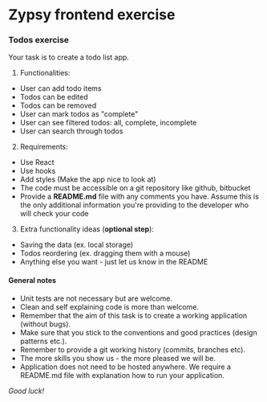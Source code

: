 # Zypsy frontend exercise

### Todos exercise

Your task is to create a todo list app.

1. Functionalities:

- User can add todo items
- Todos can be edited
- Todos can be removed
- User can mark todos as "complete"
- User can see filtered todos: all, complete, incomplete
- User can search through todos

2. Requirements:

- Use React
- Use hooks
- Add styles (Make the app nice to look at)
- The code must be accessible on a git repository like github, bitbucket
- Provide a **README.md** file with any comments you have. Assume this is the only additional information you're providing to the developer who will check your code

3. Extra functionality ideas (**optional step**):

- Saving the data (ex. local storage)
- Todos reordering (ex. dragging them with a mouse)
- Anything else you want - just let us know in the README

#### General notes

- Unit tests are not necessary but are welcome.
- Clean and self explaining code is more than welcome.
- Remember that the aim of this task is to create a working application (without bugs).
- Make sure that you stick to the conventions and good practices (design patterns etc.).
- Remember to provide a git working history (commits, branches etc).
- The more skills you show us - the more pleased we will be.
- Application does not need to be hosted anywhere. We require a README.md file with explanation how to run your application.

_Good luck!_
